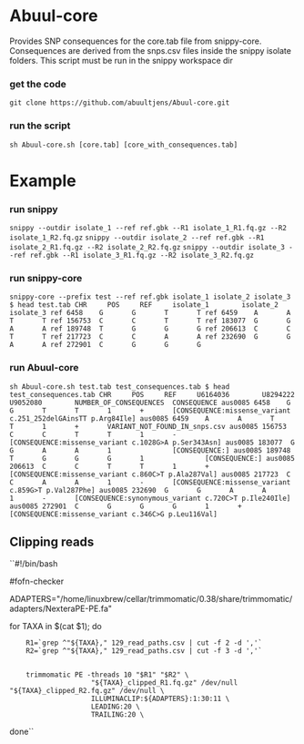# Abuul-core
Provides SNP consequences for the core.tab file from snippy-core. Consequences are derived from the snps.csv files inside the snippy isolate folders. This script must be run in the snippy workspace dir

### get the code
``git clone https://github.com/abuultjens/Abuul-core.git``

### run the script
``sh Abuul-core.sh [core.tab] [core_with_consequences.tab]``

# Example

### run snippy
``snippy --outdir isolate_1 --ref ref.gbk --R1 isolate_1_R1.fq.gz --R2 isolate_1_R2.fq.gz``
``snippy --outdir isolate_2 --ref ref.gbk --R1 isolate_2_R1.fq.gz --R2 isolate_2_R2.fq.gz``
``snippy --outdir isolate_3 --ref ref.gbk --R1 isolate_3_R1.fq.gz --R2 isolate_3_R2.fq.gz``

### run snippy-core
``snippy-core --prefix test --ref ref.gbk isolate_1 isolate_2 isolate_3
$ head test.tab
CHR     POS     REF     isolate_1        isolate_2        isolate_3
ref 6458    G       G       T       T
ref 6459    A       A       T       T
ref 156753  C       C       T       T
ref 183077  G       G       A       A
ref 189748  T       G       G       G
ref 206613  C       C       T       T
ref 217723  C       C       A       A
ref 232690  G       G       A       A
ref 272901  C       G       G       G``

### run Abuul-core
``
        sh Abuul-core.sh test.tab test_consequences.tab
        $ head test_consequences.tab
        CHR     POS     REF     U6164036        U8294222        U9052080        NUMBER_OF_CONSEQUENCES  CONSEQUENCE
        aus0085 6458    G       G       T       T       1       +       [CONSEQUENCE:missense_variant c.251_252delGAinsTT p.Arg84Ile]
        aus0085 6459    A       A       T       T       1       +       VARIANT_NOT_FOUND_IN_snps.csv
        aus0085 156753  C       C       T       T       1       -       [CONSEQUENCE:missense_variant c.1028G>A p.Ser343Asn]
        aus0085 183077  G       G       A       A       1               [CONSEQUENCE:]
        aus0085 189748  T       G       G       G       1               [CONSEQUENCE:]
        aus0085 206613  C       C       T       T       1       +       [CONSEQUENCE:missense_variant c.860C>T p.Ala287Val]
        aus0085 217723  C       C       A       A       1       -       [CONSEQUENCE:missense_variant c.859G>T p.Val287Phe]
        aus0085 232690  G       G       A       A       1       -       [CONSEQUENCE:synonymous_variant c.720C>T p.Ile240Ile]
        aus0085 272901  C       G       G       G       1       +       [CONSEQUENCE:missense_variant c.346C>G p.Leu116Val]
``

## Clipping reads  
``#!/bin/bash

#fofn-checker

ADAPTERS="/home/linuxbrew/cellar/trimmomatic/0.38/share/trimmomatic/adapters/NexteraPE-PE.fa"

for TAXA in $(cat $1); do

        R1=`grep ^"${TAXA}," 129_read_paths.csv | cut -f 2 -d ','`
        R2=`grep ^"${TAXA}," 129_read_paths.csv | cut -f 3 -d ','`
        

       	trimmomatic PE -threads 10 "$R1" "$R2" \
                        "${TAXA}_clipped_R1.fq.gz" /dev/null "${TAXA}_clipped_R2.fq.gz" /dev/null \
                        ILLUMINACLIP:${ADAPTERS}:1:30:11 \
                        LEADING:20 \
                        TRAILING:20 \
        
done``  

